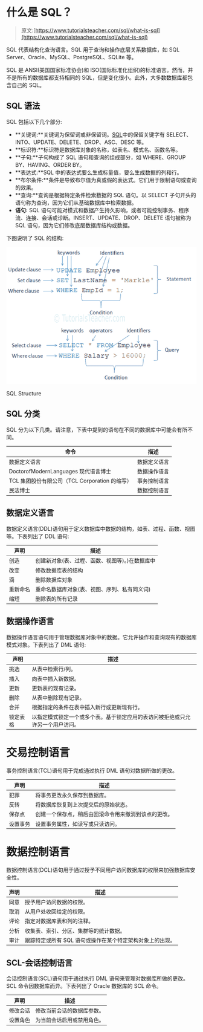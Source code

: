 # 什么是 SQL？

> 原文:[https://www.tutorialsteacher.com/sql/what-is-sql](https://www.tutorialsteacher.com/sql/what-is-sql)

SQL 代表结构化查询语言。SQL 用于查询和操作底层关系数据库，如 SQL Server、Oracle、MySQL、PostgreSQL、SQLite 等。

SQL 是 ANSI(美国国家标准协会)和 ISO(国际标准化组织)的标准语言。然而，并不是所有的数据库都支持相同的 SQL，但是变化很小。此外，大多数数据库都包含自己的 SQL。

## SQL 语法

SQL 包括以下几个部分:

*   **关键词:**关键词为保留词或非保留词。[SQL](https://en.wikipedia.org/wiki/SQL_reserved_words)中的保留关键字有 SELECT、INTO、UPDATE、DELETE、DROP、ASC、DESC 等。
*   **标识符:**标识符是数据库对象的名称，如表名、模式名、函数名等。
*   **子句:**子句构成了 SQL 语句和查询的组成部分，如 WHERE、GROUP BY、HAVING、ORDER BY。
*   **表达式:**SQL 中的表达式要么生成标量值，要么生成数据的列和行。
*   **布尔条件:**条件是导致布尔值为真或假的表达式。它们用于限制语句或查询的效果。
*   **查询:**查询是根据特定条件检索数据的 SQL 语句。以 SELECT 子句开头的语句称为查询，因为它们从基础数据库中检索数据。
*   **语句:** SQL 语句可能对模式和数据产生持久影响，或者可能控制事务、程序流、连接、会话或诊断。INSERT、UPDATE、DROP、DELETE 语句被称为 SQL 语句，因为它们修改底层数据库结构或数据。

下图说明了 SQL 的结构:

[![SQL Structure](img/e37712ac5765838399f2fae8b70eb6df.png)](../../Content/images/sql/sql-structure.png) 

SQL Structure



## SQL 分类

SQL 分为以下几类。请注意，下表中提到的语句在不同的数据库中可能会有所不同。

| 命令 | 描述 |
| --- | --- |
| 数据定义语言 | 数据定义语言 |
| DoctorofModernLanguages 现代语言博士 | 数据操作语言 |
| TCL 集团股份有限公司（TCL Corporation 的缩写） | 事务控制语言 |
| 民法博士 | 数据控制语言 |

## 数据定义语言

数据定义语言(DDL)语句用于定义数据库中数据的结构，如表、过程、函数、视图等。下表列出了 DDL 语句:

| 声明 | 描述 |
| --- | --- |
| 创造 | 创建新对象(表、过程、函数、视图等)。)在数据库中 |
| 改变 | 修改数据库表的结构 |
| 滴 | 删除数据库对象 |
| 重新命名 | 重命名数据库对象(表、视图、序列、私有同义词) |
| 缩短 | 删除表的所有记录 |

## 数据操作语言

数据操作语言语句用于管理数据库对象中的数据。它允许操作和查询现有的数据库模式对象。下表列出了 DML 语句:

| 声明 | 描述 |
| --- | --- |
| 挑选 | 从表中检索行/列。 |
| 插入 | 向表中插入新数据。 |
| 更新 | 更新表的现有记录。 |
| 删除 | 从表中删除现有记录。 |
| 合并 | 根据指定的条件在表中插入新行或更新现有行。 |
| 锁定表格 | 以指定模式锁定一个或多个表。基于锁定应用的表访问被拒绝或只允许另一个用户访问。 |

# 交易控制语言

事务控制语言(TCL)语句用于完成通过执行 DML 语句对数据所做的更改。

| 声明 | 描述 |
| --- | --- |
| 犯罪 | 将事务更改永久保存到数据库。 |
| 反转 | 将数据库恢复到上次提交后的原始状态。 |
| 保存点 | 创建一个保存点，稍后由回滚命令用来撤消到该点的更改。 |
| 设置事务 | 设置事务属性，如读写或只读访问。 |

# 数据控制语言

数据控制语言(DCL)语句用于通过授予不同用户访问数据库的权限来加强数据库安全性。

| 声明 | 描述 |
| --- | --- |
| 同意 | 授予用户访问数据的权限。 |
| 取消 | 从用户处收回给定的权限。 |
| 评论 | 指定对数据库表和列的注释。 |
| 分析 | 收集表、索引、分区、集群等的统计数据。 |
| 审计 | 跟踪特定或所有 SQL 语句或操作在某个特定架构对象上的出现。 |

## SCL-会话控制语言

会话控制语言(SCL)语句用于通过执行 DML 语句来管理对数据库所做的更改。SCL 命令因数据库而异。下表列出了 Oracle 数据库的 SCL 命令。

| 声明 | 描述 |
| --- | --- |
| 修改会话 | 修改当前会话的数据库参数。 |
| 设置角色 | 为当前会话启用或禁用角色。 |
